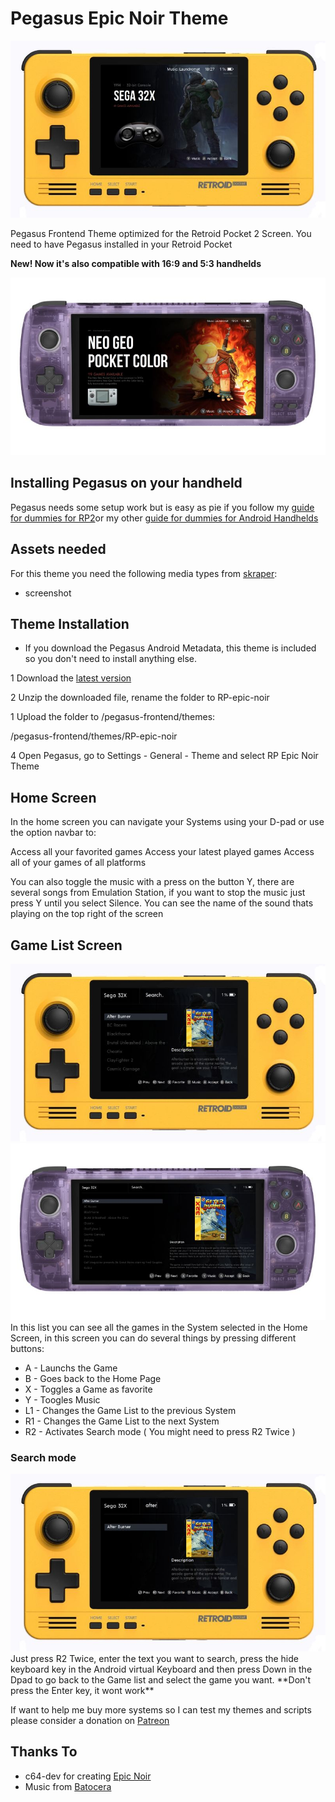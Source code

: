 # Pegasus Epic Noir Theme

<img src="https://github.com/dragoonDorise/RP-epic-noir/blob/main/screenshots/hero.jpg?raw=true">

Pegasus Frontend Theme optimized for the Retroid Pocket 2 Screen. You need to have Pegasus installed in your Retroid Pocket

**New! Now it's also compatible with 16:9 and 5:3 handhelds**

<img src="https://github.com/dragoonDorise/RP-epic-noir/blob/main/screenshots/hero-odin.jpg?raw=true">

## Installing Pegasus on your handheld

Pegasus needs some setup work but is easy as pie if you follow my [guide for dummies for RP2](https://github.com/dragoonDorise/pegasus-rp2-metadata)or my other [guide for dummies for Android Handhelds](https://github.com/dragoonDorise/pegasus-android-metadata)

## Assets needed

For this theme you need the following media types from [skraper](http://skraper.net):

- screenshot

## Theme Installation

- If you download the Pegasus Android Metadata, this theme is included so you don't need to install anything else.

1 Download the [latest version](https://github.com/dragoonDorise/RP-epic-noir/archive/main.zip)

2 Unzip the downloaded file, rename the folder to RP-epic-noir

1 Upload the folder to /pegasus-frontend/themes:

/pegasus-frontend/themes/RP-epic-noir

4 Open Pegasus, go to Settings - General - Theme and select RP Epic Noir Theme

## Home Screen

In the home screen you can navigate your Systems using your D-pad or use the option navbar to:

Access all your favorited games
Access your latest played games
Access all of your games of all platforms

You can also toggle the music with a press on the button Y, there are several songs from Emulation Station, if you want to stop the music just press Y until you select Silence. You can see the name of the sound thats playing on the top right of the screen

## Game List Screen

<img src="https://github.com/dragoonDorise/RP-epic-noir/blob/main/screenshots/list-games.jpg?raw=true">
<img src="https://github.com/dragoonDorise/RP-epic-noir/blob/main/screenshots/list-games-odin.jpg?raw=true">
In this list you can see all the games in the System selected in the Home Screen, in this screen you can do several things by pressing different buttons:

- A - Launchs the Game
- B - Goes back to the Home Page
- X - Toggles a Game as favorite
- Y - Toogles Music
- L1 - Changes the Game List to the previous System
- R1 - Changes the Game List to the next System
- R2 - Activates Search mode ( You might need to press R2 Twice )

### Search mode

<img src="https://github.com/dragoonDorise/RP-epic-noir/blob/main/screenshots/search.jpg?raw=true">
Just press R2 Twice, enter the text you want to search, press the hide keyboard key in the Android virtual Keyboard and then press Down in the Dpad to go back to the Game list and select the game you want. **Don't press the Enter key, it wont work**

If want to help me buy more systems so I can test my themes and scripts please consider a donation on [Patreon](https://www.patreon.com/dragoonDorise)

## Thanks To

- c64-dev for creating [Epic Noir](https://github.com/c64-dev/es-theme-epicnoir)
- Music from [Batocera](https://github.com/batocera-linux/batocera.linux)
